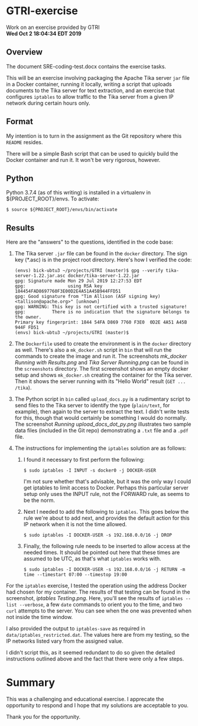 # GTRI-exercise
Work on an exercise provided by GTRI
<br>
**Wed Oct  2 18:04:34 EDT 2019**

## Overview

The document SRE-coding-test.docx contains the exercise tasks.

This will be an exercise involving packaging the Apache Tika server `jar` file in a Docker container, running it locally, writing a script that uploads documents to the Tika server for text extraction, and an exercise that configures `iptables` to allow traffic to the Tika server from a given IP network during certain hours only.

## Format

My intention is to turn in the assignment as the Git repository where this `README` resides. 

There will be a simple Bash script that can be used to quickly build the Docker container and run it. It won't be very rigorous, however.

## Python

Python 3.7.4 (as of this writing) is installed in a virtualenv in ${PROJECT_ROOT}/envs. To activate:

    $ source ${PROJECT_ROOT}/envs/bin/activate

## Results

Here are the "answers" to the questions, identified in the code base:

 1. The Tika server `.jar` file can be found in the `docker` directory. The sign key (\*.asc) is in the project root directory. Here's how I verified the code:

    ```
    (envs) bick-ubtu3 ~/projects/GTRI (master)$ gpg --verify tika-server-1.22.jar.asc docker/tika-server-1.22.jar 
    gpg: Signature made Mon 29 Jul 2019 12:27:53 EDT
    gpg:                using RSA key 184454FAD8697760F3E00D2E4A51A45B944FFD51
    gpg: Good signature from "Tim Allison (ASF signing key) <tallison@apache.org>" [unknown]
    gpg: WARNING: This key is not certified with a trusted signature!
    gpg:          There is no indication that the signature belongs to the owner.
    Primary key fingerprint: 1844 54FA D869 7760 F3E0  0D2E 4A51 A45B 944F FD51
    (envs) bick-ubtu3 ~/projects/GTRI (master)$ 
    ```

 1. The `Dockerfile` used to create the environment is in the `docker` directory as well. There's also a `mk_docker.sh` script in `bin` that will run the commands to create the image and run it. The screenshots *mk_docker Running with Results.png* and *Tika Server Running.png* can be found in the `screenshots` directory. The first screenshot shows an empty docker setup and shows `mk_docker.sh` creating the container for the Tika server. Then it shows the server running with its "Hello World" result (`GET ... /tika`).
 1. The Python script in `bin` called `upload_docs.py` is a rudimentary script to send files to the Tika server to identify the type (`plain/text`, for example), then again to the server to extract the text. I didn't write tests for this, though that would certainly be something I would do normally. The screenshot *Running upload_docs_dot_py.png* illustrates two sample data files (included in the Git repo) demonstrating a `.txt` file and a `.pdf` file.
 1. The instructions for implementing the `iptables` solution are as follows:
    1. I found it necessary to first perform the following:
       ```
       $ sudo iptables -I INPUT -s docker0 -j DOCKER-USER
       ```
       I'm not sure whether that's advisable, but it was the only way I could get iptables to limit access to Docker. Perhaps this particular server setup only uses the INPUT rule, not the FORWARD rule, as seems to be the norm.
    1. Next I needed to add the following to `iptables`. This goes below the rule we're about to add next, and provides the default action for this IP network when it is not the time allowed.

       ```
       $ sudo iptables -I DOCKER-USER -s 192.168.0.0/16 -j DROP
       ```

    1. Finally, the following rule needs to be inserted to allow access at the needed times.
       It should be pointed out here that these times are assumed to be UTC, as that's what `iptables` works with.

       ```
       $ sudo iptables -I DOCKER-USER -s 192.168.0.0/16 -j RETURN -m time --timestart 07:00 --timestop 19:00
       ```
For the `iptables` exercise, I tested the operation using the address Docker had chosen for my container. The results of that testing can be found in the screenshot, *iptables Testing.png*. Here, you'll see the results of `iptables --list --verbose`, a few `date` commands to orient you to the time, and two `curl` attempts to the server. You can see when the one was prevented when not inside the time window.

I also provided the output to `iptables-save` as required in `data/iptables_restricted.dat`. The values here are from my testing, so the IP networks listed vary from the assigned value.

I didn't script this, as it seemed redundant to do so given the detailed instructions outlined above and the fact that there were only a few steps. 

# Summary

This was a challenging and educational exercise. I apprecate the opportunity to respond and I hope that my solutions are acceptable to you. 

Thank you for the opportunity.
